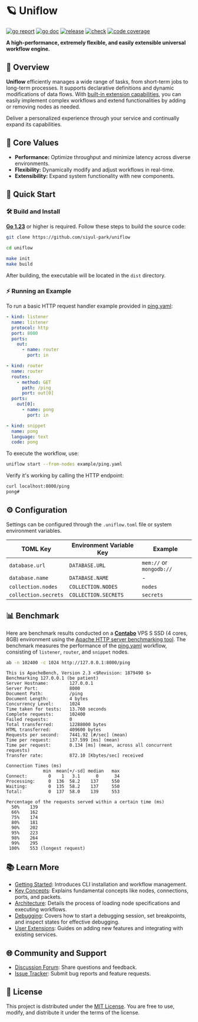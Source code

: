 # 🪐 Uniflow

[![go report][go_report_img]][go_report_url]
[![go doc][go_doc_img]][go_doc_url]
[![release][repo_releases_img]][repo_releases_url]
[![check][repo_check_img]][repo_check_url]
[![code coverage][go_code_coverage_img]][go_code_coverage_url]

**A high-performance, extremely flexible, and easily extensible universal workflow engine.**

## 📝 Overview

**Uniflow** efficiently manages a wide range of tasks, from short-term jobs to long-term processes. It supports declarative definitions and dynamic modifications of data flows. With [built-in extension capabilities](./ext/README.md), you can easily implement complex workflows and extend functionalities by adding or removing nodes as needed.

Deliver a personalized experience through your service and continually expand its capabilities.

## 🎯 Core Values

- **Performance:** Optimize throughput and minimize latency across diverse environments.
- **Flexibility:** Dynamically modify and adjust workflows in real-time.
- **Extensibility:** Expand system functionality with new components.

## 🚀 Quick Start

### 🛠️ Build and Install

**[Go 1.23](https://go.dev/doc/install)** or higher is required. Follow these steps to build the source code:

```sh
git clone https://github.com/siyul-park/uniflow

cd uniflow

make init
make build
```

After building, the executable will be located in the `dist` directory.

### ⚡ Running an Example

To run a basic HTTP request handler example provided in [ping.yaml](./examples/ping.yaml):

```yaml
- kind: listener
  name: listener
  protocol: http
  port: 8000
  ports:
    out:
      - name: router
        port: in

- kind: router
  name: router
  routes:
    - method: GET
      path: /ping
      port: out[0]
  ports:
    out[0]:
      - name: pong
        port: in

- kind: snippet
  name: pong
  language: text
  code: pong
```

To execute the workflow, use:

```sh
uniflow start --from-nodes example/ping.yaml
```

Verify it's working by calling the HTTP endpoint:

```sh
curl localhost:8000/ping
pong#
```

## ⚙️ Configuration

Settings can be configured through the `.uniflow.toml` file or system environment variables.

| TOML Key              | Environment Variable Key | Example                    |
|-----------------------|--------------------------|----------------------------|
| `database.url`        | `DATABASE.URL`           | `mem://` or `mongodb://`   |
| `database.name`       | `DATABASE.NAME`          | -                          |
| `collection.nodes`    | `COLLECTION.NODES`       | `nodes`                    |
| `collection.secrets`  | `COLLECTION.SECRETS`     | `secrets`                  |

## 📊 Benchmark

Here are benchmark results conducted on a **[Contabo](https://contabo.com/)** VPS S SSD (4 cores, 8GB) environment using the [Apache HTTP server benchmarking tool](https://httpd.apache.org/docs/2.4/programs/ab.html). The benchmark measures the performance of the [ping.yaml](./examples/ping.yaml) workflow, consisting of `listener`, `router`, and `snippet` nodes.

```sh
ab -n 102400 -c 1024 http://127.0.0.1:8000/ping
```

```
This is ApacheBench, Version 2.3 <$Revision: 1879490 $>
Benchmarking 127.0.0.1 (be patient)
Server Hostname:        127.0.0.1
Server Port:            8000
Document Path:          /ping
Document Length:        4 bytes
Concurrency Level:      1024
Time taken for tests:   13.760 seconds
Complete requests:      102400
Failed requests:        0
Total transferred:      12288000 bytes
HTML transferred:       409600 bytes
Requests per second:    7441.92 [#/sec] (mean)
Time per request:       137.599 [ms] (mean)
Time per request:       0.134 [ms] (mean, across all concurrent requests)
Transfer rate:          872.10 [Kbytes/sec] received

Connection Times (ms)
              min  mean[+/-sd] median   max
Connect:        0    1   3.1      0      34
Processing:     0  136  58.2    137     550
Waiting:        0  135  58.2    137     550
Total:          0  137  58.0    139     553

Percentage of the requests served within a certain time (ms)
  50%    139
  66%    162
  75%    174
  80%    181
  90%    202
  95%    223
  98%    264
  99%    295
 100%    553 (longest request)
```

## 📚 Learn More

- [Getting Started](./docs/getting_started.md): Introduces CLI installation and workflow management.
- [Key Concepts](./docs/key_concepts.md): Explains fundamental concepts like nodes, connections, ports, and packets.
- [Architecture](./docs/architecture.md): Details the process of loading node specifications and executing workflows.
- [Debugging](./docs/debugging.md): Covers how to start a debugging session, set breakpoints, and inspect states for effective debugging.
- [User Extensions](./docs/user_extensions.md): Guides on adding new features and integrating with existing services.

## 🌐 Community and Support

- [Discussion Forum](https://github.com/siyul-park/uniflow/discussions): Share questions and feedback.
- [Issue Tracker](https://github.com/siyul-park/uniflow/issues): Submit bug reports and feature requests.

## 📜 License

This project is distributed under the [MIT License](./LICENSE). You are free to use, modify, and distribute it under the terms of the license.

<!-- Go -->

[go_download_url]: https://golang.org/dl/
[go_version_img]: https://img.shields.io/badge/Go-1.21+-00ADD8?style=for-the-badge&logo=go
[go_code_coverage_img]: https://codecov.io/gh/siyul-park/uniflow/graph/badge.svg?token=quEl9AbBcW
[go_code_coverage_url]: https://codecov.io/gh/siyul-park/uniflow
[go_report_img]: https://goreportcard.com/badge/github.com/siyul-park/uniflow
[go_report_url]: https://goreportcard.com/report/github.com/siyul-park/uniflow
[go_doc_img]: https://godoc.org/github.com/siyul-park/uniflow?status.svg
[go_doc_url]: https://godoc.org/github.com/siyul-park/uniflow

<!-- Repository -->

[repo_url]: https://github.com/siyul-park/uniflow
[repo_issues_url]: https://github.com/siyul-park/uniflow/issues
[repo_pull_request_url]: https://github.com/siyul-park/uniflow/pulls
[repo_discussions_url]: https://github.com/siyul-park/uniflow/discussions
[repo_releases_img]: https://img.shields.io/github/release/siyul-park/uniflow.svg
[repo_releases_url]: https://github.com/siyul-park/uniflow/releases
[repo_wiki_url]: https://github.com/siyul-park/uniflow/wiki
[repo_wiki_img]: https://img.shields.io/badge/docs-wiki_page-blue?style=for-the-badge&logo=none
[repo_wiki_faq_url]: https://github.com/siyul-park/uniflow/wiki/FAQ
[repo_check_img]: https://github.com/siyul-park/uniflow/actions/workflows/check.yml/badge.svg
[repo_check_url]: https://github.com/siyul-park/uniflow/actions/workflows/check.yml
